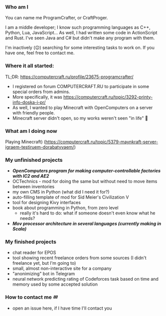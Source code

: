 ### Who am I
You can name me ProgramCrafter, or CraftProger.

I am a middle developer; I know such programming languages as C++, Python, Lua, JavaScript...
As well, I had written some code in ActionScript and Rust.
I've seen Java and C# but didn't make any program with them.

I'm inactively (😉) searching for some interesting tasks to work on. If you have one, feel free to contact me.

### Where it all started:
TL;DR: https://computercraft.ru/profile/23675-programcrafter/
- I registered on forum COMPUTERCRAFT.RU to participate in some special orders from admins.
- More specifically, it was https://computercraft.ru/topic/3292-printy-info-doska-i-pr/
- As well, I wanted to play Minecraft with OpenComputers on a server with friendly people.
- Minecraft server didn't open, so my works weren't seen "in life" 🤔

### What am I doing now
Playing Minecraft) (https://computercraft.ru/topic/5379-maynkraft-server-igraem-testiruem-dorabatyvaem/)

### My unfinished projects
- ***OpenComputers program for making computer-controllable factories with IC2 and AE2***
- OCTechnics - mod for doing the same but without need to move items between inventories
- my own CMS in Python (what did I need it for?)
- auto-filling template of mod for Sid Meier's Civilization V
- tool for designing Kivy interfaces
- book about programming in Python, from zero level
  - really it's hard to do: what if someone doesn't even know what he needs?
- ***Mov processor architecture in several languages (currently making in Scala)***

### My finished projects
- chat reader for EPOS
- tool showing recent freelance orders from some sources (I didn't freelance yet, but I'm going to)
- small, almost non-interactive site for a company
- "anonimizing" bot in Telegram
- neural network predicting rating of Codeforces task based on time and memory used by some accepted solution

### How to contact me *✉*
- open an issue here, if I have time I'll contact you

<!--
**ProgramCrafter/ProgramCrafter** is a ✨ _special_ ✨ repository because its `README.md` (this file) appears on your GitHub profile.

Here are some ideas to get you started:

- 🔭 I’m currently working on ...
- 🌱 I’m currently learning ...
- 👯 I’m looking to collaborate on ...
- 🤔 I’m looking for help with ...
- 💬 Ask me about ...
- 📫 How to reach me: ...
- 😄 Pronouns: ...
- ⚡ Fun fact: ...
-->
